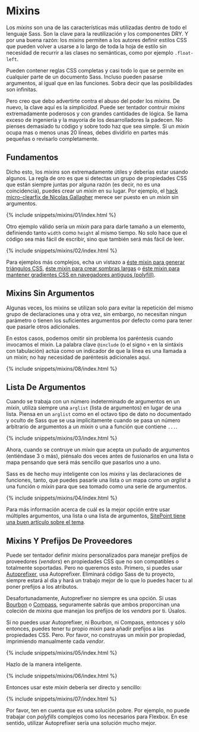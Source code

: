 
# Mixins

Los *mixins* son una de las características más utilizadas dentro de todo el lenguaje Sass. Son la clave para la reutilización y los componentes DRY. Y por una buena razón: los *mixins* permiten a los autores definir estilos CSS que pueden volver a usarse a lo largo de toda la hoja de estilo sin necesidad de recurrir a las clases no semánticas, como por ejemplo `.float-left`.

Pueden contener reglas CSS completas y casi todo lo que se permite en cualquier parte de un documento Sass. Incluso pueden pasarse argumentos, al igual que en las funciones. Sobra decir que las posibilidades son infinitas.

Pero creo que debo advertirte contra el abuso del poder los *mixins*. De nuevo, la clave aquí es la *simplicidad*. Puede ser tentador contruir *mixins* extremadamente poderosos y con grandes cantidades de lógica. Se llama exceso de ingeniería y la mayoría de los desarrolladores la padecen. No pienses demasiado tu código y sobre todo haz que sea simple. Si un *mixin* ocupa mas o menos unas 20 líneas, debes dividirlo en partes más pequeñas o revisarlo completamente.

## Fundamentos

Dicho esto, los *mixins* son extremadamente útiles y deberías estar usando algunos. La regla de oro es que si detectas un grupo de propiedades CSS que están siempre juntas por alguna razón (es decir, no es una coincidencia), puedes crear un *mixin* en su lugar. Por ejemplo, el [hack micro-clearfix de Nicolas Gallagher](http://nicolasgallagher.com/micro-clearfix-hack/) merece ser puesto en un *mixin* sin argumentos.

{% include snippets/mixins/01/index.html %}

Otro ejemplo válido sería un *mixin* para para darle tamaño a un elemento, definiendo tanto `width` como `height` al mismo tiempo. No solo hace que el código sea más fácil de escribir, sino que también será más fácil de leer.

{% include snippets/mixins/02/index.html %}

Para ejemplos más complejos, echa un vistazo a [éste mixin para generar triángulos CSS](http://www.sitepoint.com/sass-mixin-css-triangles/), [éste mixin para crear sombras largas](http://www.sitepoint.com/ultimate-long-shadow-sass-mixin/) o [éste mixin para mantener gradientes CSS en navegadores antiguos (polyfill)](http://www.sitepoint.com/building-linear-gradient-mixin-sass/).


## Mixins Sin Argumentos

Algunas veces, los mixins se utilizan solo para evitar la repetición del mismo grupo de declaraciones una y otra vez, sin embargo, no necesitan ningun parámetro o tienen los suficientes argumentos por defecto como para tener que pasarle otros adicionales.

En estos casos, podemos omitir sin problema los paréntesis cuando invocamos el mixin. La palabra clave `@include` (o el signo `+` en la sintáxis con tabulación) actúa como un indicador de que la línea es una llamada a un mixin; no hay necesidad de paréntesis adicionales aquí.

{% include snippets/mixins/08/index.html %}

## Lista De Argumentos

Cuando se trabaja con un número indeterminado de argumentos en un *mixin*, utiliza siempre una `arglist` (lista de argumentos) en lugar de una lista. Piensa en un `arglist` como en el octavo tipo de dato no documentado y oculto de Sass que se usa implicitamente cuando se pasa un número arbitrario de argumentos a un *mixin* o una a función que contiene `...`.

{% include snippets/mixins/03/index.html %}

Ahora, cuando se contruye un *mixin* que acepta un puñado de argumentos (entiéndase 3 o más), piénsalo dos veces antes de fusionarlos en una lista o mapa pensando que será más sencillo que pasarlos uno a uno.

Sass es de hecho muy inteligente con los *mixins* y las declaraciones de funciones, tanto, que puedes pasarle una lista o un mapa como un *arglist* a una función o *mixin* para que sea tomado como una serie de argumentos.

{% include snippets/mixins/04/index.html %}

Para más información acerca de cuál es la mejor opción entre usar múltiples argumentos, una lista o una lista de argumentos, [SitePoint tiene una buen artículo sobre el tema](http://www.sitepoint.com/sass-multiple-arguments-lists-or-arglist/).

## Mixins Y Prefijos De Proveedores

Puede ser tentador definir *mixins* personalizados para manejar prefijos de proveedores (*vendors*) en propiedades CSS que no son compatibles o totalmente soportadas. Pero no queremos esto. Primero, si puedes usar [Autoprefixer](https://github.com/postcss/autoprefixer), usa Autoprefixer. Eliminará código Sass de tu proyecto, siempre estará al día y hará un trabajo mejor de lo que lo puedes hacer tu al poner prefijos a los atributos.

Desafortunadamente, Autoprefixer no siempre es una opción. Si usas [Bourbon](http://bourbon.io/) o [Compass](http://compass-style.org/), seguramente sabrás que ambos proporcinan una coleción de *mixins* que manejan los prefijos de los *vendors* por ti. Úsalos.

Si no puedes usar Autoprefixer, ni Bourbon, ni Compass, entonces y sólo entonces, puedes tener tu propio *mixin* para añadir prefijos a las propiedades CSS. Pero. Por favor, no construyas un *mixin* por propiedad, imprimiendo manualmente cada *vendor*.

{% include snippets/mixins/05/index.html %}

Hazlo de la manera inteligente.

{% include snippets/mixins/06/index.html %}

Entonces usar este *mixin* debería ser directo y sencillo:

{% include snippets/mixins/07/index.html %}

Por favor, ten en cuenta que es una solución pobre. Por ejemplo, no puede trabajar con *polyfills* complejos como los necesarios para Flexbox. En ese sentido, utilizar Autoprefixer sería una solución mucho mejor.

